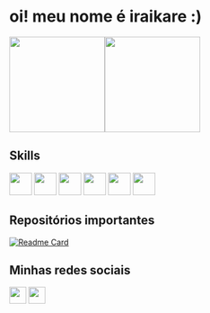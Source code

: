 # oi! meu nome é iraikare :)


<!--[![Anurag's GitHub stats](https://github-readme-stats.vercel.app/api?username=iraikare&count_private=true&show_icons=true&theme=radical)](https://github.com/anuraghazra/github-readme-stats)
[![Top Langs](https://github-readme-stats.vercel.app/api/top-langs/?username=iraikare&layout=compact&theme=radical)](https://github.com/anuraghazra/github-readme-stats)-->
<div style="display: flex; flex-direction: row;">
 <img class="img" src="https://github-readme-stats.vercel.app/api?username=iraikare&show_icons=true&theme=radical&count_private=true"  height="170px" />
 <img class="img" src="https://github-readme-stats.vercel.app/api/top-langs/?username=iraikare&theme=radical&layout=compact" height="170px" />
</div>

## Skills 

<img src="https://cdn.jsdelivr.net/gh/devicons/devicon/icons/csharp/csharp-original.svg" height="40"/> <img src="https://cdn.jsdelivr.net/gh/devicons/devicon/icons/html5/html5-original.svg" height="40"/>
<img src="https://cdn.jsdelivr.net/gh/devicons/devicon/icons/css3/css3-original.svg" height="40"/>
<img src="https://cdn.jsdelivr.net/gh/devicons/devicon/icons/javascript/javascript-original.svg" height="40"/>
<img src="https://cdn.jsdelivr.net/gh/devicons/devicon/icons/figma/figma-original.svg" height="40"/>
<img src="https://cdn.jsdelivr.net/gh/devicons/devicon/icons/visualstudio/visualstudio-plain.svg" height="40"/>

## Repositórios importantes
[![Readme Card](https://github-readme-stats.vercel.app/api/pin/?username=iraikare&repo=Zombie-and-Morty-pygame&theme=radical)](https://github.com/anuraghazra/github-readme-stats)

## Minhas redes sociais

[<img src="https://img.shields.io/badge/Gmail-D14836?style=for-the-badge&logo=gmail&logoColor=white" height="30"/>](mailto:iraikare1810@gmail.com)
[<img src="https://img.shields.io/badge/Instagram-E4405F?style=for-the-badge&logo=instagram&logoColor=white" height="30"/>](https://www.instagram.com/iraikare/)
